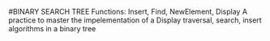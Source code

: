 #BINARY SEARCH TREE
Functions: Insert, Find, NewElement, Display
A practice to master the impelementation of a Display traversal, search, insert algorithms in a binary tree